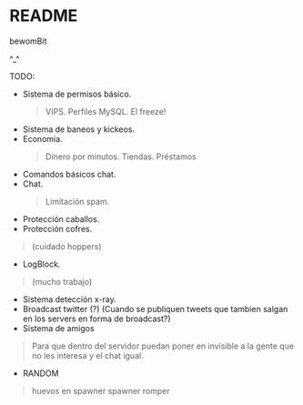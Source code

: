 # README #

bewomBit

^_^

TODO:

- Sistema de permisos básico.
  > VIPS.
  > Perfiles MySQL.
  > El freeze!
- Sistema de baneos y kickeos.
- Economia.
  > Dinero por minutos.
  > Tiendas.
  > Préstamos
- Comandos básicos chat.
- Chat.
  > Limitación spam.
- Protección caballos.
- Protección cofres.
 > (cuidado hoppers)
- LogBlock.
 > (mucho trabajo)
- Sistema detección x-ray.
- Broadcast twitter (?)
  (Cuando se publiquen tweets que tambien salgan en los servers en forma de broadcast?)
- Sistema de amigos
 > Para que dentro del servidor puedan poner en invisible a la gente que no les interesa y el chat igual.

- RANDOM
> huevos en spawner
> spawner romper